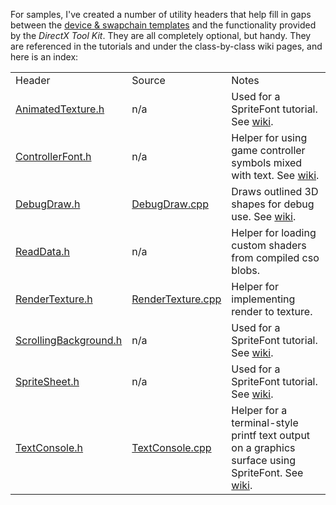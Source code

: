 For samples, I've created a number of utility headers that help fill in gaps between the [device & swapchain templates](https://github.com/walbourn/directx-vs-templates) and the functionality provided by the *DirectX Tool Kit*. They are all completely optional, but handy. They are referenced in the tutorials and under the class-by-class wiki pages, and here is an index:

<table>
 <tr><td>Header</td><td>Source</td><td>Notes</td></tr>
 <tr><td><a href="/microsoft/DirectXTK/wiki/AnimatedTexture.h">AnimatedTexture.h</a></td>
     <td>n/a</td>
     <td>Used for a SpriteFont tutorial. See <a href="/microsoft/DirectXTK/wiki/AnimatedTexture">wiki</a>.</td></tr>
 <tr><td><a href="/microsoft/DirectXTK/wiki/ControllerFont.h">ControllerFont.h</a></td>
     <td>n/a</td>
     <td>Helper for using game controller symbols mixed with text. See <a href="/microsoft/DirectXTK/wiki/ControllerFont">wiki</a>.</td></tr>
 <tr><td><a href="/microsoft/DirectXTK/wiki/DebugDraw.h">DebugDraw.h</a></td>
     <td><a href="/microsoft/DirectXTK/wiki/DebugDraw.cpp">DebugDraw.cpp</a></td>
     <td>Draws outlined 3D shapes for debug use. See <a href="/microsoft/DirectXTK/wiki/DebugDraw">wiki</a>.</td></tr>
 <tr><td><a href="/microsoft/DirectXTK/wiki/ReadData.h">ReadData.h</a></td>
     <td>n/a</td>
     <td>Helper for loading custom shaders from compiled cso blobs.</td></tr>
 <tr><td><a href="/microsoft/DirectXTK/wiki/RenderTexture.h">RenderTexture.h</a></td>
     <td><a href="/microsoft/DirectXTK/wiki/RenderTexture.cpp">RenderTexture.cpp</a></td>
     <td>Helper for implementing render to texture.</td></tr>
 <tr><td><a href="/microsoft/DirectXTK/wiki/ScrollingBackground.h">ScrollingBackground.h</a></td>
     <td>n/a</td>
     <td>Used for a SpriteFont tutorial. See <a href="/microsoft/DirectXTK/wiki/ScrollingBackground">wiki</a>.</td></tr>
 <tr><td><a href="/microsoft/DirectXTK/wiki/SpriteSheet.h">SpriteSheet.h</a></td>
     <td>n/a</td>
     <td>Used for a SpriteFont tutorial. See <a href="/microsoft/DirectXTK/wiki/SpriteSheet">wiki</a>.</td></tr>
 <tr><td><a href="/microsoft/DirectXTK/wiki/TextConsole.h">TextConsole.h</a></td>
     <td><a href="/microsoft/DirectXTK/wiki/TextConsole.cpp">TextConsole.cpp</a></td>
     <td>Helper for a terminal-style printf text output on a graphics surface using SpriteFont. See <a href="/microsoft/DirectXTK/wiki/TextConsole">wiki</a>.</td>
</table>
